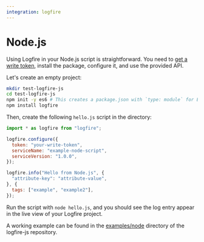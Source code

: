 ```yaml
---
integration: logfire
---
```


# Node.js

Using Logfire in your Node.js script is straightforward. You need to [get a write token](https://logfire.pydantic.dev/docs/how-to-guides/create-write-tokens/), install the package, configure it, and use the provided API.

Let's create an empty project:

```sh
mkdir test-logfire-js
cd test-logfire-js
npm init -y es6 # This creates a package.json with `type: module` for ES6 support
npm install logfire
```

Then, create the following `hello.js` script in the directory:

```js
import * as logfire from "logfire";

logfire.configure({
  token: "your-write-token",
  serviceName: "example-node-script",
  serviceVersion: "1.0.0",
});

logfire.info("Hello from Node.js", {
  "attribute-key": "attribute-value",
}, {
  tags: ["example", "example2"],
});
```

Run the script with `node hello.js`, and you should see the log entry appear in
the live view of your Logfire project.

A working example can be found in the [examples/node](https://github.com/pydantic/logfire-js/tree/main/examples/node) directory of the logfire-js repository.
